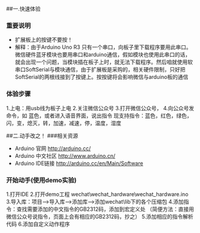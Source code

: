 ##一.快速体验
### 重要说明
 * 扩展板上的按键不要按！
 * 解释：由于Arduino Uno R3 只有一个串口，向板子里下载程序要用此串口。微信硬件蓝牙模块也要用串口和arduino通信，假如模块也使用此串口的话，就会出现一个问题，当模块插在板子上时，就无法下载程序。然后咱就使用软串口SoftSerial与模块通信，由于扩展板是采购的，相关硬件限制，只好把SoftSerial的两根线接到了按键上。按按键将会影响微信与arduino板的通信
### 体验步骤
 1.上电：用usb线为板子上电
 2.关注微信公众号
 3.打开微信公众号，
 4.向公众号发命令，如 蓝色，或者进入语音界面，说出指令
   现支持指令：蓝色，红色，绿色，闪，变，熄灭，转，加速，减速，停，温度，湿度

##二.动手改之！
###相关资源
 * Arduino 官网 http://arduino.cc/
 * Arduino 中文社区 http://www.arduino.cn/
 * Arduino IDE链接 http://arduino.cc/en/Main/Software
### 开始动手(使用demo实验)
  1.打开IDE
  2.打开demo工程 wechat\wechat_hardware\wechat_hardware.ino
  3.导入库：项目-->导入库-->添加库-->添加wechat\lib下的各个压缩包
  4.添加指令：查找需要添加的中文指令的GB2312码，添加到宏定义处
   （简便方法：直接用微信公众号说指令，页面上会有相应的GB2312码，抄之）
  5.添加相应的指令解析代码
  6.添加自定义动作程序